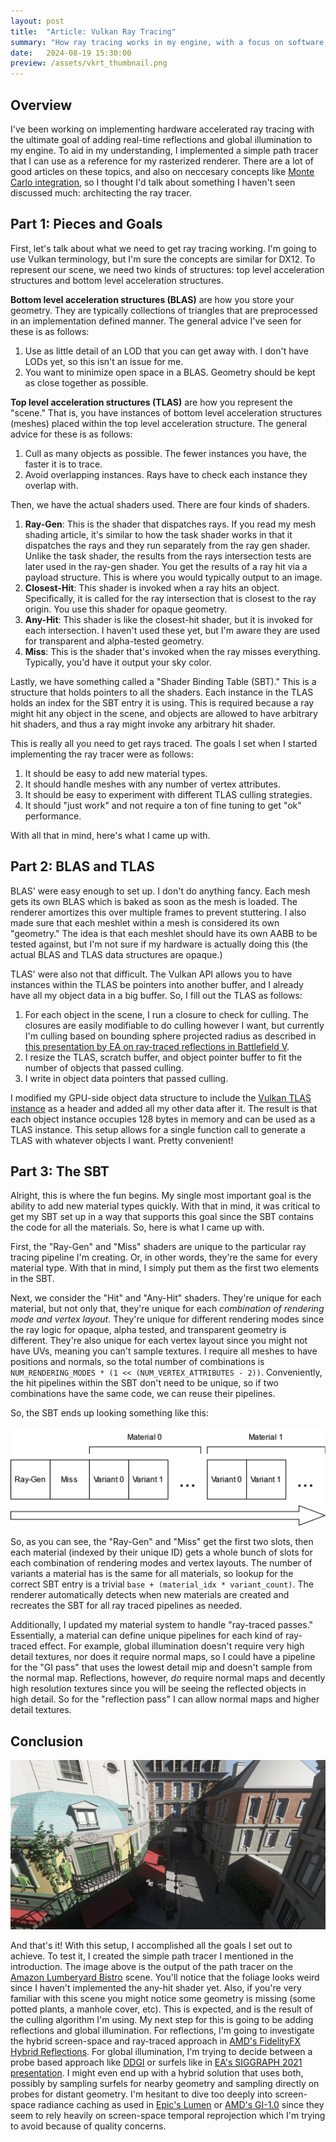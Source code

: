 ```yaml
---
layout: post
title:  "Article: Vulkan Ray Tracing"
summary: "How ray tracing works in my engine, with a focus on software architecture."
date:   2024-08-19 15:30:00
preview: /assets/vkrt_thumbnail.png
---
```


## Overview

I've been working on implementing hardware accelerated ray tracing with the ultimate goal of adding real-time reflections and global illumination to my engine. To aid in my understanding, I implemented a simple path tracer that I can use as a reference for my rasterized renderer. There are a lot of good articles on these topics, and also on neccesary concepts like [Monte Carlo integration](https://en.wikipedia.org/wiki/Monte_Carlo_integration), so I thought I'd talk about something I haven't seen discussed much: architecting the ray tracer.

## Part 1: Pieces and Goals

First, let's talk about what we need to get ray tracing working. I'm going to use Vulkan terminology, but I'm sure the concepts are similar for DX12. To represent our scene, we need two kinds of structures: top level acceleration structures and bottom level acceleration structures.

**Bottom level acceleration structures (BLAS)** are how you store your geometry. They are typically collections of triangles that are preprocessed in an implementation defined manner. The general advice I've seen for these is as follows:

1. Use as little detail of an LOD that you can get away with. I don't have LODs yet, so this isn't an issue for me.
2. You want to minimize open space in a BLAS. Geometry should be kept as close together as possible.

**Top level acceleration structures (TLAS)** are how you represent the "scene." That is, you have instances of bottom level acceleration structures (meshes) placed within the top level acceleration structure. The general advice for these is as follows:

1. Cull as many objects as possible. The fewer instances you have, the faster it is to trace.
2. Avoid overlapping instances. Rays have to check each instance they overlap with.

Then, we have the actual shaders used. There are four kinds of shaders.

1. **Ray-Gen**: This is the shader that dispatches rays. If you read my mesh shading article, it's similar to how the task shader works in that it dispatches the rays and they run separately from the ray gen shader. Unlike the task shader, the results from the rays intersection tests are later used in the ray-gen shader. You get the results of a ray hit via a payload structure. This is where you would typically output to an image.
2. **Closest-Hit**: This shader is invoked when a ray hits an object. Specifically, it is called for the ray intersection that is closest to the ray origin. You use this shader for opaque geometry.
3. **Any-Hit**: This shader is like the closest-hit shader, but it is invoked for each intersection. I haven't used these yet, but I'm aware they are used for transparent and alpha-tested geometry.
4. **Miss**: This is the shader that's invoked when the ray misses everything. Typically, you'd have it output your sky color.

Lastly, we have something called a "Shader Binding Table (SBT)." This is a structure that holds pointers to all the shaders. Each instance in the TLAS holds an index for the SBT entry it is using. This is required because a ray might hit any object in the scene, and objects are allowed to have arbitrary hit shaders, and thus a ray might invoke any arbitrary hit shader.

This is really all you need to get rays traced. The goals I set when I started implementing the ray tracer were as follows:

1. It should be easy to add new material types.
2. It should handle meshes with any number of vertex attributes.
3. It should be easy to experiment with different TLAS culling strategies.
4. It should "just work" and not require a ton of fine tuning to get "ok" performance.

With all that in mind, here's what I came up with.

## Part 2: BLAS and TLAS

BLAS' were easy enough to set up. I don't do anything fancy. Each mesh gets its own BLAS which is baked as soon as the mesh is loaded. The renderer amortizes this over multiple frames to prevent stuttering. I also made sure that each meshlet within a mesh is considered its own "geometry." The idea is that each meshlet should have its own AABB to be tested against, but I'm not sure if my hardware is actually doing this (the actual BLAS and TLAS data structures are opaque.)

TLAS' were also not that difficult. The Vulkan API allows you to have instances within the TLAS be pointers into another buffer, and I already have all my object data in a big buffer. So, I fill out the TLAS as follows:

1. For each object in the scene, I run a closure to check for culling. The closures are easily modifiable to do culling however I want, but currently I'm culling based on bounding sphere projected radius as described in [this presentation by EA on ray-traced reflections in Battlefield V](https://www.youtube.com/watch?v=ncUNLDQZMzQ).
2. I resize the TLAS, scratch buffer, and object pointer buffer to fit the number of objects that passed culling.
3. I write in object data pointers that passed culling.

I modified my GPU-side object data structure to include the [Vulkan TLAS instance](https://registry.khronos.org/vulkan/specs/1.3-extensions/man/html/VkAccelerationStructureInstanceKHR.html) as a header and added all my other data after it. The result is that each object instance occupies 128 bytes in memory and can be used as a TLAS instance. This setup allows for a single function call to generate a TLAS with whatever objects I want. Pretty convenient!

## Part 3: The SBT

Alright, this is where the fun begins. My single most important goal is the ability to add new material types quickly. With that in mind, it was critical to get my SBT set up in a way that supports this goal since the SBT contains the code for all the materials. So, here is what I came up with.

First, the "Ray-Gen" and "Miss" shaders are unique to the particular ray tracing pipeline I'm creating. Or, in other words, they're the same for every material type. With that in mind, I simply put them as the first two elements in the SBT.

Next, we consider the "Hit" and "Any-Hit" shaders. They're unique for each material, but not only that, they're unique for each *combination of rendering mode and vertex layout*. They're unique for different rendering modes since the ray logic for opaque, alpha tested, and transparent geometry is different. They're also unique for each vertex layout since you might not have UVs, meaning you can't sample textures. I require all meshes to have positions and normals, so the total number of combinations is `NUM_RENDERING_MODES * (1 << (NUM_VERTEX_ATTRIBUTES - 2))`. Conveniently, the hit pipelines within the SBT don't need to be unique, so if two combinations have the same code, we can reuse their pipelines.

So, the SBT ends up looking something like this:

![Shader binding table (SBT) layout.](/assets/rt/sbt_diagram.png)

So, as you can see, the "Ray-Gen" and "Miss" get the first two slots, then each material (indexed by their unique ID) gets a whole bunch of slots for each combination of rendering modes and vertex layouts. The number of variants a material has is the same for all materials, so lookup for the correct SBT entry is a trivial `base + (material_idx * variant_count)`. The renderer automatically detects when new materials are created and recreates the SBT for all ray traced pipelines as needed.

Additionally, I updated my material system to handle "ray-traced passes." Essentially, a material can define unique pipelines for each kind of ray-traced effect. For example, global illumination doesn't require very high detail textures, nor does it require normal maps, so I could have a pipeline for the "GI pass" that uses the lowest detail mip and doesn't sample from the normal map. Reflections, however, *do* require normal maps and decently high resolution textures since you will be seeing the reflected objects in high detail. So for the "reflection pass" I can allow normal maps and higher detail textures.

## Conclusion

![Path traced Amazon Lumberyard Bistro scene.](/assets/rt/pt_bistro.png)

And that's it! With this setup, I accomplished all the goals I set out to achieve. To test it, I created the simple path tracer I mentioned in the introduction. The image above is the output of the path tracer on the [Amazon Lumberyard Bistro](https://developer.nvidia.com/orca/amazon-lumberyard-bistro) scene. You'll notice that the foliage looks weird since I haven't implemented the any-hit shader yet. Also, if you're very familiar with this scene you might notice some geometry is missing (some potted plants, a manhole cover, etc). This is expected, and is the result of the culling algorithm I'm using. My next step for this is going to be adding reflections and global illumination. For reflections, I'm going to investigate the hybrid screen-space and ray-traced approach in [AMD's FidelityFX Hybrid Reflections](https://gpuopen.com/fidelityfx-hybrid-reflections/). For global illumination, I'm trying to decide between a probe based approach like [DDGI](https://morgan3d.github.io/articles/2019-04-01-ddgi/) or surfels like in [EA's SIGGRAPH 2021 presentation](https://www.youtube.com/watch?v=h1ocYFrtsM4). I might even end up with a hybrid solution that uses both, possibly by sampling surfels for nearby geometry and sampling directly on probes for distant geometry. I'm hesitant to dive too deeply into screen-space radiance caching as used in [Epic's Lumen](https://www.youtube.com/watch?v=2GYXuM10riw) or [AMD's GI-1.0](https://www.youtube.com/watch?v=1eLz6WpXvQo) since they seem to rely heavily on screen-space temporal reprojection which I'm trying to avoid because of quality concerns.
